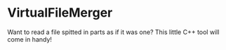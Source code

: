 # VirtualFileMerger
Want to read a file spitted in parts as if it was one? This little C++ tool will come in handy!
